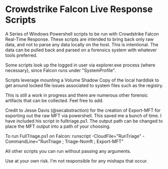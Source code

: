# Crowdstrike Falcon Live Response Scripts

A Series of Windows Powershell scripts to be run with Crowdstrike Falcon Real-Time Response. These scripts are intended to bring back only raw data, and not to parse any data locally on the host. This is intentional. The data can be pulled back and parsed on a forensics system with whatever tools preferred.

Some scripts look up the logged in user via explorer.exe process (where necessary), since Falcon runs under "SystemProfile". 

Scripts leverage mounting a Volume Shadow Copy of the local harddisk to get around locked file issues associated to system files such as the registry.

This is still a work in progress and there are numerous other forensic artifacts that can be collected. Feel free to add.

Credit to Jesse Davis (@secabstraction) for the creation of Export-MFT for exporting out the raw MFT via powershell. This saved me a bunch of time. I have included his script in fulltriage.ps1. The output path can be changed to place the MFT output into a path of your choosing.

To run FullTriage.ps1 on Falcon:
runscript -CloudFile="RunTriage" -CommandLine="RunTriage ; Triage-Nomft ; Export-MFT"

All other scripts you can run without passing any arguments.

Use at your own risk. I'm not responsible for any mishaps that occur.
